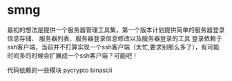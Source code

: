 # smng
最初的想法是提供一个服务器管理工具集，第一个版本计划提供简单的服务器登录信息存储、
服务器列表、服务器登录信息修改以及服务器登录的工具
登录依赖于ssh客户端，当前并不打算实现一个ssh客户端（太忙,要求别那么多了），有可能
时间多的时候会扩展成一个ssh客户端？可能吧！

代码依赖的一些模块
pycrypto
binascii
